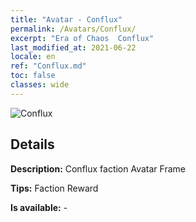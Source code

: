 ```yaml
---
title: "Avatar - Conflux"
permalink: /Avatars/Conflux/
excerpt: "Era of Chaos  Conflux"
last_modified_at: 2021-06-22
locale: en
ref: "Conflux.md"
toc: false
classes: wide
---
```

 ![Conflux](/images/a/avatarFrame_44.png)

## Details

 **Description:** Conflux faction Avatar Frame 

 **Tips:** Faction Reward 

 **Is available:**  - 

